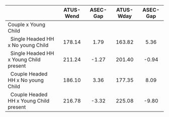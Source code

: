 
|                      |    ATUS-Wend |     ASEC-Gap |    ATUS-Wday |     ASEC-Gap |
| -------------------- | :----------: | :----------: | :----------: | :----------: |
| Couple x Young Child |              |              |              |              |
| &nbsp;&nbsp;Single Headed HH x No young Child |       178.14 |         1.79 |       163.82 |         5.36 |
| &nbsp;&nbsp;Single Headed HH x Young Child present |       211.24 |        -1.27 |       201.40 |        -0.94 |
| &nbsp;&nbsp;Couple Headed HH x No young Child |       186.10 |         3.36 |       177.35 |         8.09 |
| &nbsp;&nbsp;Couple Headed HH x Young Child present |       216.78 |        -3.32 |       225.08 |        -9.80 |

